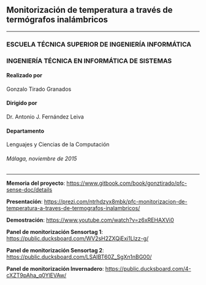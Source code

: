 
## Monitorización de temperatura a través de termógrafos inalámbricos

------------------------------------------------------------------

### ESCUELA TÉCNICA SUPERIOR DE INGENIERÍA INFORMÁTICA

### INGENIERÍA TÉCNICA EN INFORMÁTICA DE SISTEMAS


#### Realizado por 
Gonzalo Tirado Granados


#### Dirigido por 
Dr. Antonio J. Fernández Leiva


#### Departamento ####

Lenguajes y Ciencias de la Computación
###### Málaga, noviembre de 2015 ######

------------------------------------------------------------

**Memoria del proyecto**: https://www.gitbook.com/book/gonztirado/pfc-sense-doc/details

**Presentación**: https://prezi.com/ntrhdzyx8mbk/pfc-monitorizacion-de-temperatura-a-traves-de-termografos-inalambricos/

**Demostración**: https://www.youtube.com/watch?v=z6xREHAXVi0

**Panel de monitorización Sensortag 1**: https://public.ducksboard.com/WV2sH2ZXQjExi1LIzz-g/

**Panel de monitorización Sensortag 2**: https://public.ducksboard.com/LSAIBT60Z_SgXn1nBG00/

**Panel de monitorización Invernadero**: https://public.ducksboard.com/4-cXZT9pAha_q0YlEVAw/

